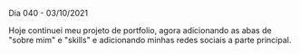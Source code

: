 Dia 040 - 03/10/2021

Hoje continuei meu projeto de portfolio, agora adicionando as abas de "sobre mim" e "skills" e adicionando minhas redes sociais a parte principal.